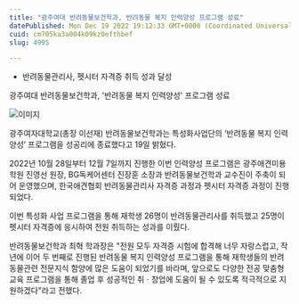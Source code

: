 ```yaml
---
title: "광주여대 반려동물보건학과, 반려동물 복지 인력양성 프로그램 성료"
datePublished: Mon Dec 19 2022 19:12:33 GMT+0000 (Coordinated Universal Time)
cuid: cm705ka3a004k09kz0efthbef
slug: 4995

---
```



- 반려동물관리사, 펫시터 자격증 취득 성과 달성

광주여대 반려동물보건학과, '반려동물 복지 인력양성' 프로그램 성료

![이미지](https://cdn.hashnode.com/res/hashnode/image/upload/v1739258429028/365cf981-d67f-4a01-b746-6dd12c39e92a.jpeg)

광주여자대학교(총장 이선재) 반려동물보건학과는 특성화사업단의 ‘반려동물 복지 인력양성’ 프로그램을 성공리에 종료했다고 19일 밝혔다.

2022년 10월 28일부터 12월 7일까지 진행한 이번 인력양성 프로그램은 광주애견미용학원 진영선 원장, BG독케어센터 진장훈 소장과 반려동물보건학과 교수진이 주축이 되어 운영했으며, 한국애견협회 반려동물관리사 자격증 과정과 펫시터 자격증 과정이 진행되었다.

이번 특성화 사업 프로그램을 통해 재학생 26명이 반려동물관리사를 취득했고 25명이 펫시터 자격증에 응시하여 전원 취득하는 성과를 이뤘다.

반려동물보건학과 최혁 학과장은 "전원 모두 자격증 시험에 합격해 너무 자랑스럽고, 작년에 이어 두 번째로 진행된 반려동물 복지 인력양성 프로그램을 통해 재학생들의 반려동물관련 전문지식 함양에 많은 도움이 되었기를 바라며, 앞으로도 다양한 전공 맞춤형 교육 프로그램을 통해 졸업 후 성공적인 취ㆍ창업에 도움이 될 수 있도록 적극적으로 지원하겠다"라고 전했다.